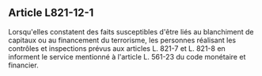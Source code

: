 Article L821-12-1
----
Lorsqu'elles constatent des faits susceptibles d'être liés au blanchiment de
capitaux ou au financement du terrorisme, les personnes réalisant les contrôles
et inspections prévus aux articles L. 821-7 et L. 821-8 en informent le service
mentionné à l'article L. 561-23 du code monétaire et financier.
